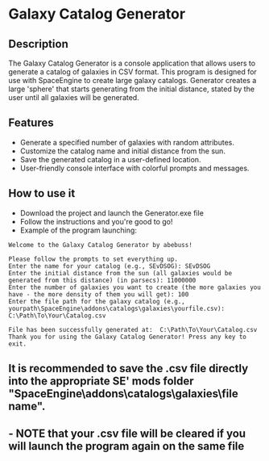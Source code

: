 # Galaxy Catalog Generator

## Description
The Galaxy Catalog Generator is a console application that allows users to generate a catalog of galaxies in CSV format. This program is designed for use with SpaceEngine to create large galaxy catalogs.
Generator creates a large 'sphere' that starts generating from the initial distance, stated by the user until all galaxies will be generated.

## Features
- Generate a specified number of galaxies with random attributes.
- Customize the catalog name and initial distance from the sun.
- Save the generated catalog in a user-defined location.
- User-friendly console interface with colorful prompts and messages.

## How to use it
- Download the project and launch the Generator.exe file
- Follow the instructions and you're good to go!
- Example of the program launching:
```
Welcome to the Galaxy Catalog Generator by abebuss!

Please follow the prompts to set everything up.
Enter the name for your catalog (e.g., SEvDSOG): SEvDSOG
Enter the initial distance from the sun (all galaxies would be generated from this distance) (in parsecs): 11000000
Enter the number of galaxies you want to create (the more galaxies you have - the more density of them you will get): 100
Enter the file path for the galaxy catalog (e.g., yourpath\SpaceEngine\addons\catalogs\galaxies\yourfile.csv):  C:\Path\To\Your\Catalog.csv

File has been successfully generated at:  C:\Path\To\Your\Catalog.csv
Thank you for using the Galaxy Catalog Generator! Press any key to exit.
```
## It is recommended to save the .csv file directly into the appropriate SE' mods folder "SpaceEngine\addons\catalogs\galaxies\file name".
## - NOTE that your .csv file will be cleared if you will launch the program again on the same file
